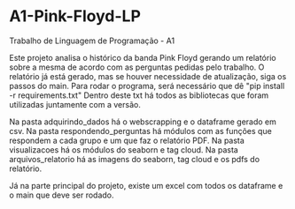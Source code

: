 # A1-Pink-Floyd-LP
Trabalho de Linguagem de Programação - A1

Este projeto analisa o histórico da banda Pink Floyd gerando um relatório sobre a mesma de acordo com as perguntas pedidas pelo trabalho.
O relatório já está gerado, mas se houver necessidade de atualização, siga os passos do main.
Para rodar o programa, será necessário que dê "pip install -r requirements.txt"
Dentro deste txt há todos as bibliotecas que foram utilizadas juntamente com a versão.

Na pasta adquirindo_dados há o webscrapping e o dataframe gerado em csv.
Na pasta respondendo_perguntas há módulos com as funções que respondem a cada grupo e um que faz o relatório PDF.
Na pasta visualizacoes há os módulos do seaborn e tag cloud.
Na pasta arquivos_relatorio há as imagens do seaborn, tag cloud e os pdfs do relatório.

Já na parte principal do projeto, existe um excel com todos os dataframe e o main que deve ser rodado.
